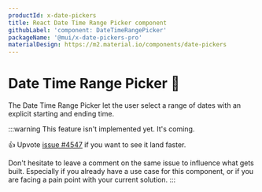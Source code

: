 ```yaml
---
productId: x-date-pickers
title: React Date Time Range Picker component
githubLabel: 'component: DateTimeRangePicker'
packageName: '@mui/x-date-pickers-pro'
materialDesign: https://m2.material.io/components/date-pickers
---
```


# Date Time Range Picker [<span class="plan-pro"></span>](/x/introduction/licensing/#pro-plan 'Pro plan')🚧

<p class="description">The Date Time Range Picker let the user select a range of dates with an explicit starting and ending time.</p>

:::warning
This feature isn't implemented yet. It's coming.

👍 Upvote [issue #4547](https://github.com/mui/mui-x/issues/4547) if you want to see it land faster.

Don't hesitate to leave a comment on the same issue to influence what gets built. Especially if you already have a use case for this component, or if you are facing a pain point with your current solution.
:::
